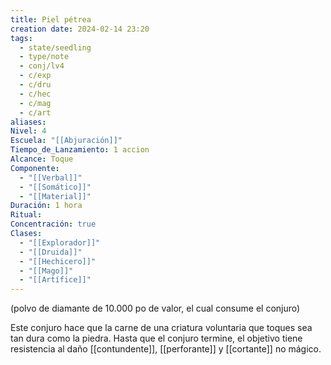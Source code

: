 ```yaml
---
title: Piel pétrea
creation date: 2024-02-14 23:20
tags:
  - state/seedling
  - type/note
  - conj/lv4
  - c/exp
  - c/dru
  - c/hec
  - c/mag
  - c/art
aliases: 
Nivel: 4
Escuela: "[[Abjuración]]"
Tiempo_de_Lanzamiento: 1 accion
Alcance: Toque
Componente:
  - "[[Verbal]]"
  - "[[Somático]]"
  - "[[Material]]"
Duración: 1 hora
Ritual: 
Concentración: true
Clases:
  - "[[Explorador]]"
  - "[[Druida]]"
  - "[[Hechicero]]"
  - "[[Mago]]"
  - "[[Artífice]]"
---
```

(polvo de diamante de 10.000 po de valor, el cual consume el conjuro)

Este conjuro hace que la carne de una criatura voluntaria que toques sea tan dura como la piedra. Hasta que el conjuro termine, el objetivo tiene resistencia al daño [[contundente]], [[perforante]] y [[cortante]] no mágico.